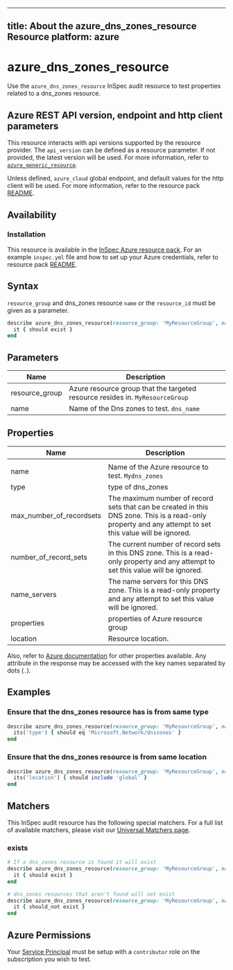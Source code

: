 ---
title: About the azure_dns_zones_resource Resource
platform: azure
  ---

# azure_dns_zones_resource

Use the `azure_dns_zones_resource` InSpec audit resource to test properties related to a dns_zones resource.

## Azure REST API version, endpoint and http client parameters

This resource interacts with api versions supported by the resource provider.
The `api_version` can be defined as a resource parameter.
If not provided, the latest version will be used.
For more information, refer to [`azure_generic_resource`](azure_generic_resource.md).

Unless defined, `azure_cloud` global endpoint, and default values for the http client will be used.
For more information, refer to the resource pack [README](../../README.md).

## Availability

### Installation

This resource is available in the [InSpec Azure resource pack](https://github.com/inspec/inspec-azure).
For an example `inspec.yml` file and how to set up your Azure credentials,
refer to resource pack [README](../../README.md#Service-Principal).

## Syntax

`resource_group` and dns_zones resource `name` or the `resource_id` must be given as a parameter.
  ```ruby
  describe azure_dns_zones_resource(resource_group: 'MyResourceGroup', name: 'dns_zones') do
    it { should exist }
  end
  ```

## Parameters

| Name                           | Description                                                                      |
|--------------------------------|----------------------------------------------------------------------------------|
| resource_group                 | Azure resource group that the targeted resource resides in. `MyResourceGroup`     |
| name                           | Name of the Dns zones to test. `dns_name`                                 |


## Properties

| Name                           | Description                                                                      |
  |--------------------------------|----------------------------------------------------------------------------------|
|                  |     |
| name                           | Name of the Azure resource to test. `Mydns_zones`                          |
| type                           | type of dns_zones                                                          |
|max_number_of_recordsets | The maximum number of record sets that can be created in this DNS zone. This is a read-only property and any attempt to set this value will be ignored.|
|number_of_record_sets| The current number of record sets in this DNS zone. This is a read-only property and any attempt to set this value will be ignored.|
|name_servers|The name servers for this DNS zone. This is a read-only property and any attempt to set this value will be ignored.|
| properties | properties of Azure resource group | `properties`|
| location | Resource location.|


Also, refer to [Azure documentation](https://docs.microsoft.com/en-us/rest/api/dns/zones/get)
for other properties available.
Any attribute in the response may be accessed with the key names separated by dots (`.`).


## Examples

### Ensure that the dns_zones resource has is from same type
  ```ruby
  describe azure_dns_zones_resource(resource_group: 'MyResourceGroup', name: 'dns_zones') do
    its('type') { should eq 'Microsoft.Network/dnszones' }
  end
  ```

### Ensure that the dns_zones resource is from same location
  ```ruby
  describe azure_dns_zones_resource(resource_group: 'MyResourceGroup', name: 'dns_zones') do
    its('location') { should include 'global' }
  end
  ```
## Matchers

This InSpec audit resource has the following special matchers. For a full list of available matchers, please visit our [Universal Matchers page](/inspec/matchers/).

### exists
  ```ruby
  # If a dns_zones resource is found it will exist
  describe azure_dns_zones_resource(resource_group: 'MyResourceGroup', name: 'Mydns_zones') do
    it { should exist }
  end

  # dns_zones resources that aren't found will not exist
  describe azure_dns_zones_resource(resource_group: 'MyResourceGroup', name: 'DoesNotExist') do
    it { should_not exist }
  end
  ```

## Azure Permissions

Your [Service Principal](https://docs.microsoft.com/en-us/azure/azure-resource-manager/resource-group-create-service-principal-portal) must be setup with a `contributor` role on the subscription you wish to test.